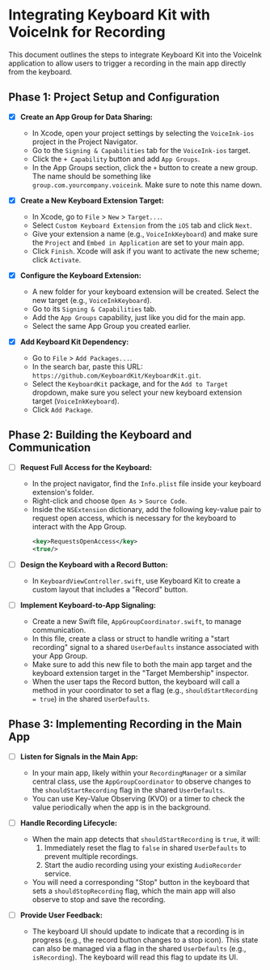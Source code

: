 # Integrating Keyboard Kit with VoiceInk for Recording

This document outlines the steps to integrate Keyboard Kit into the VoiceInk application to allow users to trigger a recording in the main app directly from the keyboard.

## Phase 1: Project Setup and Configuration

- [x] **Create an App Group for Data Sharing:**
    - In Xcode, open your project settings by selecting the `VoiceInk-ios` project in the Project Navigator.
    - Go to the `Signing & Capabilities` tab for the `VoiceInk-ios` target.
    - Click the `+ Capability` button and add `App Groups`.
    - In the App Groups section, click the `+` button to create a new group. The name should be something like `group.com.yourcompany.voiceink`. Make sure to note this name down.

- [x] **Create a New Keyboard Extension Target:**
    - In Xcode, go to `File` > `New` > `Target...`.
    - Select `Custom Keyboard Extension` from the `iOS` tab and click `Next`.
    - Give your extension a name (e.g., `VoiceInkKeyboard`) and make sure the `Project` and `Embed in Application` are set to your main app.
    - Click `Finish`. Xcode will ask if you want to activate the new scheme; click `Activate`.

- [x] **Configure the Keyboard Extension:**
    - A new folder for your keyboard extension will be created. Select the new target (e.g., `VoiceInkKeyboard`).
    - Go to its `Signing & Capabilities` tab.
    - Add the `App Groups` capability, just like you did for the main app.
    - Select the same App Group you created earlier.

- [x] **Add Keyboard Kit Dependency:**
    - Go to `File` > `Add Packages...`.
    - In the search bar, paste this URL: `https://github.com/KeyboardKit/KeyboardKit.git`.
    - Select the `KeyboardKit` package, and for the `Add to Target` dropdown, make sure you select your new keyboard extension target (`VoiceInkKeyboard`).
    - Click `Add Package`.

## Phase 2: Building the Keyboard and Communication

- [ ] **Request Full Access for the Keyboard:**
    - In the project navigator, find the `Info.plist` file inside your keyboard extension's folder.
    - Right-click and choose `Open As` > `Source Code`.
    - Inside the `NSExtension` dictionary, add the following key-value pair to request open access, which is necessary for the keyboard to interact with the App Group.
        ```xml
        <key>RequestsOpenAccess</key>
        <true/>
        ```
- [ ] **Design the Keyboard with a Record Button:**
    - In `KeyboardViewController.swift`, use Keyboard Kit to create a custom layout that includes a "Record" button.

- [ ] **Implement Keyboard-to-App Signaling:**
    - Create a new Swift file, `AppGroupCoordinator.swift`, to manage communication.
    - In this file, create a class or struct to handle writing a "start recording" signal to a shared `UserDefaults` instance associated with your App Group.
    - Make sure to add this new file to both the main app target and the keyboard extension target in the "Target Membership" inspector.
    - When the user taps the Record button, the keyboard will call a method in your coordinator to set a flag (e.g., `shouldStartRecording = true`) in the shared `UserDefaults`.

## Phase 3: Implementing Recording in the Main App

- [ ] **Listen for Signals in the Main App:**
    - In your main app, likely within your `RecordingManager` or a similar central class, use the `AppGroupCoordinator` to observe changes to the `shouldStartRecording` flag in the shared `UserDefaults`.
    - You can use Key-Value Observing (KVO) or a timer to check the value periodically when the app is in the background.

- [ ] **Handle Recording Lifecycle:**
    - When the main app detects that `shouldStartRecording` is `true`, it will:
        1. Immediately reset the flag to `false` in shared `UserDefaults` to prevent multiple recordings.
        2. Start the audio recording using your existing `AudioRecorder` service.
    - You will need a corresponding "Stop" button in the keyboard that sets a `shouldStopRecording` flag, which the main app will also observe to stop and save the recording.

- [ ] **Provide User Feedback:**
    - The keyboard UI should update to indicate that a recording is in progress (e.g., the record button changes to a stop icon). This state can also be managed via a flag in the shared `UserDefaults` (e.g., `isRecording`). The keyboard will read this flag to update its UI.
